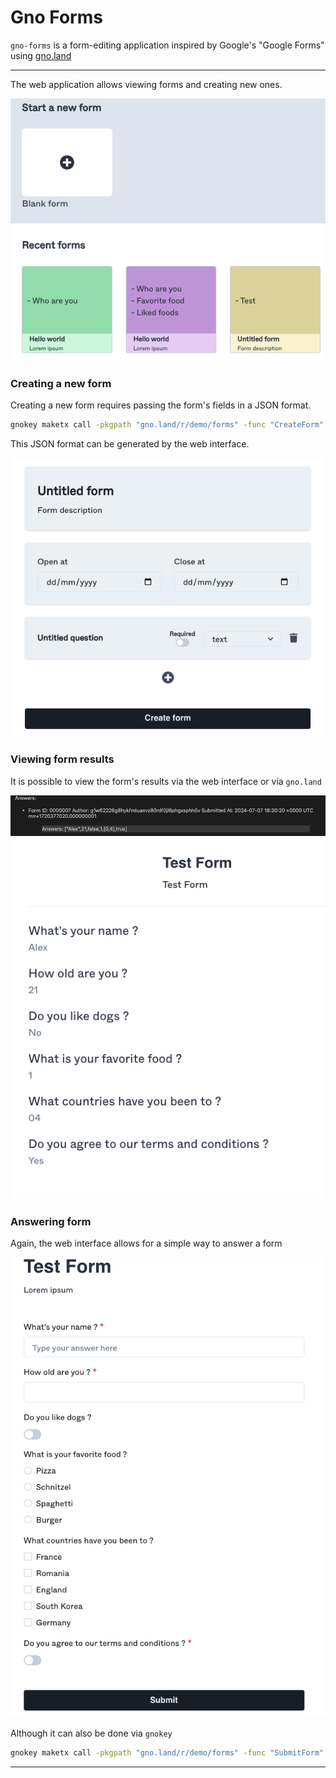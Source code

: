# Gno Forms

`gno-forms` is a form-editing application inspired by Google's "Google Forms" using [gno.land](https://gno.land)

---

The web application allows viewing forms and creating new ones.

![alt text](assets/image.png)

### Creating a new form

Creating a new form requires passing the form's fields in a JSON format.

```bash
gnokey maketx call -pkgpath "gno.land/r/demo/forms" -func "CreateForm" -gas-fee 1000000ugnot -gas-wanted 2000000 -send "" -broadcast -chainid "dev" -args "" -args "" -args "" -args "" -args "" -remote "tcp://127.0.0.1:26657" MyKey
```

This JSON format can be generated by the web interface.

![alt text](assets/image-1.png)

### Viewing form results

It is possible to view the form's results via the web interface or via `gno.land`

![alt text](assets/image-3.png)
![alt text](assets/image-2.png)

### Answering form

Again, the web interface allows for a simple way to answer a form

![alt text](assets/image-4.png)

Although it can also be done via `gnokey`

```bash
gnokey maketx call -pkgpath "gno.land/r/demo/forms" -func "SubmitForm" -gas-fee 1000000ugnot -gas-wanted 2000000 -send "" -broadcast -chainid "dev" -args "" -args "" -remote "tcp://127.0.0.1:26657" MyKey
```

---

